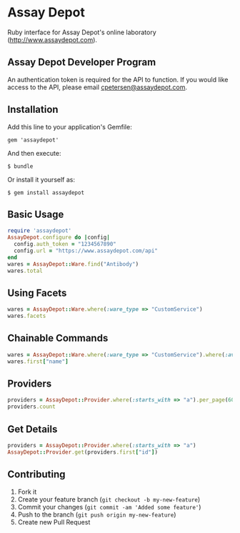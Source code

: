 # Assay Depot

Ruby interface for Assay Depot's online laboratory (http://www.assaydepot.com).

## Assay Depot Developer Program

An authentication token is required for the API to function. If you would like access to the API, please email cpetersen@assaydepot.com.

## Installation

Add this line to your application's Gemfile:

    gem 'assaydepot'

And then execute:

    $ bundle

Or install it yourself as:

    $ gem install assaydepot

## Basic Usage

```ruby
require 'assaydepot'
AssayDepot.configure do |config|
  config.auth_token = "1234567890"
  config.url = "https://www.assaydepot.com/api"
end
wares = AssayDepot::Ware.find("Antibody")
wares.total
```

## Using Facets

```ruby
wares = AssayDepot::Ware.where(:ware_type => "CustomService")
wares.facets
```

## Chainable Commands

```ruby
wares = AssayDepot::Ware.where(:ware_type => "CustomService").where(:available_provider_names => "Assay Depot").page(2)
wares.first["name"]
```

## Providers

```ruby
providers = AssayDepot::Provider.where(:starts_with => "a").per_page(600)
providers.count
```

## Get Details
```ruby
providers = AssayDepot::Provider.where(:starts_with => "a")
AssayDepot::Provider.get(providers.first["id"])
```

## Contributing

1. Fork it
2. Create your feature branch (`git checkout -b my-new-feature`)
3. Commit your changes (`git commit -am 'Added some feature'`)
4. Push to the branch (`git push origin my-new-feature`)
5. Create new Pull Request
